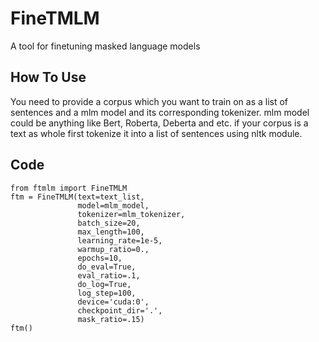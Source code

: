 # FineTMLM
A tool for finetuning masked language models

## How To Use
You need to provide a corpus which you want to train on as a list of sentences and a mlm model and its corresponding tokenizer. mlm model could be anything like Bert, Roberta, Deberta and etc. if your corpus is a text as whole first tokenize it into a list of sentences using nltk module.
## Code
```
from ftmlm import FineTMLM
ftm = FineTMLM(text=text_list, 
               model=mlm_model, 
               tokenizer=mlm_tokenizer,
               batch_size=20,
               max_length=100,
               learning_rate=1e-5,
               warmup_ratio=0.,
               epochs=10,
               do_eval=True,
               eval_ratio=.1,
               do_log=True,
               log_step=100,
               device='cuda:0',
               checkpoint_dir='.',
               mask_ratio=.15)
ftm()
```
